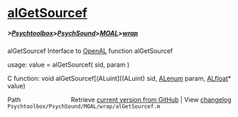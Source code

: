 # [alGetSourcef](alGetSourcef)
##### >[Psychtoolbox](Psychtoolbox)>[PsychSound](PsychSound)>[MOAL](MOAL)>[wrap](wrap)

alGetSourcef  Interface to [OpenAL](OpenAL) function alGetSourcef  
  
usage:  value = alGetSourcef( sid, param )  
  
C function:  void alGetSourcef[(ALuint]((ALuint) sid, [ALenum](ALenum) param, [ALfloat](ALfloat)\* value)  




<div class="code_header" style="text-align:right;">
  <span style="float:left;">Path&nbsp;&nbsp;</span> <span class="counter">Retrieve <a href=
  "https://raw.github.com/Psychtoolbox-3/Psychtoolbox-3/beta/Psychtoolbox/PsychSound/MOAL/wrap/alGetSourcef.m">current version from GitHub</a> | View <a href=
  "https://github.com/Psychtoolbox-3/Psychtoolbox-3/commits/beta/Psychtoolbox/PsychSound/MOAL/wrap/alGetSourcef.m">changelog</a></span>
</div>
<div class="code">
  <code>Psychtoolbox/PsychSound/MOAL/wrap/alGetSourcef.m</code>
</div>

